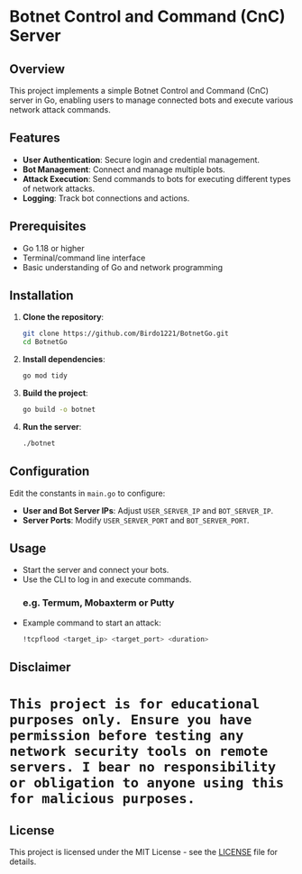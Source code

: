 # Botnet Control and Command (CnC) Server

## Overview
This project implements a simple Botnet Control and Command (CnC) server in Go, enabling users to manage connected bots and execute various network attack commands.

## Features
- **User Authentication**: Secure login and credential management.
- **Bot Management**: Connect and manage multiple bots.
- **Attack Execution**: Send commands to bots for executing different types of network attacks.
- **Logging**: Track bot connections and actions.

## Prerequisites
- Go 1.18 or higher
- Terminal/command line interface
- Basic understanding of Go and network programming

## Installation
1. **Clone the repository**:
   ```bash
   git clone https://github.com/Birdo1221/BotnetGo.git
   cd BotnetGo
   ```

2. **Install dependencies**:
   ```bash
   go mod tidy
   ```

3. **Build the project**:
   ```bash
   go build -o botnet
   ```

4. **Run the server**:
   ```bash
   ./botnet
   ```

## Configuration
Edit the constants in `main.go` to configure:
- **User and Bot Server IPs**: Adjust `USER_SERVER_IP` and `BOT_SERVER_IP`.
- **Server Ports**: Modify `USER_SERVER_PORT` and `BOT_SERVER_PORT`.

## Usage
- Start the server and connect your bots.
- Use the CLI to log in and execute commands.
  ### e.g. Termum, Mobaxterm or Putty
- Example command to start an attack:
  ```bash
  !tcpflood <target_ip> <target_port> <duration>
  ```

## Disclaimer

#  ```This project is for educational purposes only. Ensure you have permission before testing any network security tools on remote servers. I bear no responsibility or obligation to anyone using this for malicious purposes. ```

## License
This project is licensed under the MIT License - see the [LICENSE](LICENSE) file for details.
